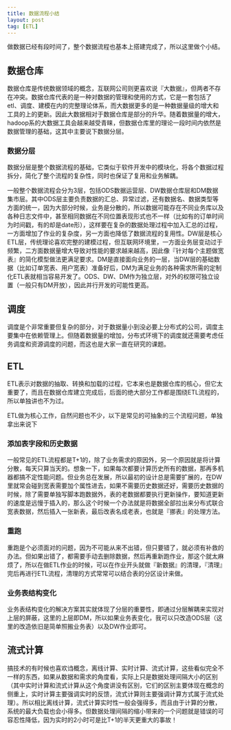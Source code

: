 ```yaml
---
title: 数据流程小结
layout: post
tag: [ETL]
---
```


做数据已经有段时间了，整个数据流程也基本上搭建完成了，所以这里做个小结。


## 数据仓库

数据仓库是传统数据领域的概念，互联网公司则更喜欢说『大数据』，但两者不存在冲突。数据仓库代表的是一种对数据的管理和使用的方式，它是一套包括了etl、调度、建模在内的完整理论体系，而大数据更多的是一种数据量级的增大和工具的上的更新。因此大数据相对于数据仓库是部分的升华。随着数据量的增大，hadoop系的大数据工具会越来越受青睐，但数据仓库里的理论一段时间内依然是数据管理的基础，这其中主要说下数据分层。

### 数据分层

数据分层是整个数据流程的基础，它类似于软件开发中的模块化，将各个数据过程拆分，简化了整个流程的复杂性，同时也保证了复用和业务解耦。

一般整个数据流程会分为3层，包括ODS数据运营层、DW数据仓库层和DM数据集市层。其中ODS层主要负责数据的汇总、异常过滤，还有数据名、数据类型等方面的统一，因为大部分时候，业务是分散的，所以数据可能存在不同业务库以及各种日志文件中，甚至相同数据在不同位置表现形式也不一样（比如有的订单时间为时间戳，有的却是date形），这样要在复杂的数据处理过程中加入汇总的过程，一方面增加了作业的复杂度，另一方面也降低了数据流程的复用性。DW层是核心ETL层，传统理论喜欢完整的建模过程，但互联网环境里，一方面业务层变动过于频繁，二方面数据量增大导致对性能的要求越来越高，因此像『针对每个主题做宽表』的简化模型做法更满足要求。DM是直接面向业务的一层，当DW层的基础数据（比如订单宽表、用户宽表）准备好后，DM为满足业务的各种需求所需的定制化ETL表就相当容易开发了。ODS、DW、DM作为独立层，对外的权限可独立设置（一般只有DM开放），因此并行开发的可能性更高。


## 调度

调度是个非常重要但复杂的部分，对于数据量小到没必要上分布式的公司，调度主要集中在依赖管理上。但随着数据量的增加，分布式环境下的调度就还需要考虑任务调度和资源调度的问题，而这也是大家一直在研究的课题。

## ETL

ETL表示对数据的抽取、转换和加载的过程，它本来也是数据仓库的核心，但它太重要了，而且在数据仓库建立完成后，后面的绝大部分工作都是围绕ETL流程的，所以单独讲也不为过。

ETL做为核心工作，自然问题也不少，以下是常见的可抽象的三个流程问题，单独拿出来说下

### 添加表字段和历史数据

一般常见的ETL流程都是T+1的，除了业务需求的原因外，另一个原因就是将计算分散，每天只算当天的。想象一下，如果每次都要计算历史所有的数据，那再多机器都搞不定性能问题。但业务总在发展，所以最初的设计总是需要扩展的，在DW里就常会碰到宽表需要加个属性进去，如果不需要历史数据还好，需要历史数据的时候，除了需要单独写脚本跑数据外，表的老数据都要执行更新操作，要知道更新的速度是远慢于插入的，那么这个时候一个办法就是将数据全部拉出来分布式联合宽表数据，然后插入一张新表，最后改表名成老表，也就是『挪表』的处理方法。

### 重跑

重跑是个必须面对的问题，因为不可能从来不出错，但只要错了，就必须有补救的办法。但如果出错了，都需要手动去删除数据，然后再重新跑作业，那这个就太麻烦了，所以在做ETL作业的时候，可以在作业开头就做『新数据』的清理，『清理』完后再进行ETL流程，清理的方式常常可以结合表的分区设计来做。

### 业务表结构变化

业务表结构变化的解决方案其实就体现了分层的重要性，即通过分层解耦来实现对上层的屏蔽，这里的上层即DM，所以如果业务表变化，我可以只改造ODS层（这里的改造依旧是简单照搬业务表）以及DW作业即可。

## 流式计算

搞技术的有时候也喜欢诌概念，离线计算、实时计算、流式计算，这些看似完全不一样的东西，如果从数据和需求的角度看，实际上只是数据处理间隔大小的区别（其中实时计算和流式计算从这个角度讲没有区别，它们的区别主要体现在概念的侧重上，实时计算主要强调实时的反馈，流式计算则主要强调计算方式属于流式处理）。所以相比离线计算，流式计算实时性一般会强得多，而且由于计算的分散，系统的最大负载也会小得多。但数据处理间隔的缩小带来的一个问题就是错误的可容忍性降低，因为实时的2小时可是比T+1的半天更重大的事故！